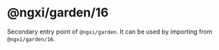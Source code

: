 # @ngxi/garden/16

Secondary entry point of `@ngxi/garden`. It can be used by importing from `@ngxi/garden/16`.
